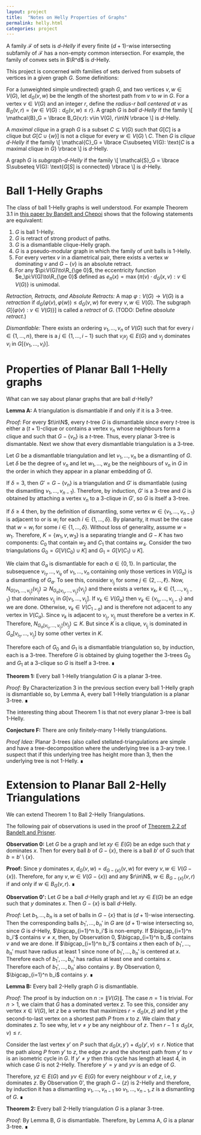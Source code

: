 ```yaml
---
layout: project
title:  "Notes on Helly Properties of Graphs"
permalink: helly.html
categories: project
---
```


A family $\mathcal{F}$ of sets is *$d$-Helly* if every finite $(d+1)$-wise intersecting subfamily of $\mathcal{F}$ has a non-empty common intersection.  For example, the family of convex sets in $\R^d$ is $d$-Helly.  

This project is concerned with families of sets derived from subsets of vertices in a given graph $G$.  Some definitions:

For a (unweighted simple undirected) graph $G$, and two vertices $v,w\in V(G)$, let $d_G(v,w)$ be the length of the shortest path from $v$ to $w$ in $G$.  For a vertex $v\in V(G)$ and an integer $r$, define the *radius-$r$ ball centered at $v$* as $B_G(v,r) = \lbrace w\in V(G): d_G(v,w)\le r \rbrace$.
A graph $G$ is *ball $d$-Helly* if the family
\\[
    \mathcal{B}_G = \lbrace B_G(v,r): v\in V(G), r\in\N \rbrace
\\]
is $d$-Helly.

A *maximal clique* in a graph $G$ is a subset $C\subseteq V(G)$ such that $G[C]$ is a clique but $G[C\cup\lbrace w\rbrace]$ is not a clique for every $w\in V(G)\setminus C$.  Then $G$ is *clique $d$-Helly* if the family
\\[
  \mathcal{C}_G = \lbrace C\subseteq V(G): \text{$C$ is a maximal clique in $G$}   \rbrace
\\]
is $d$-Helly.

A graph $G$ is *subgraph-$d$-Helly* if the family
\\[
   \mathcal{S}_G = \lbrace S\subseteq V(G): \text{$G[S]$ is connected}   \rbrace
\\]
is $d$-Helly.


# Ball $1$-Helly Graphs
The class of ball $1$-Helly graphs is well understood.  For example Theorem 3.1 in [this paper by Bandelt and Chepoi](http://pageperso.lif.univ-mrs.fr/~victor.chepoi/survey_cm_bis.pdf) shows that the following statements are equivalent:

1. $G$ is ball $1$-Helly.
2. $G$ is retract of strong product of paths.
3. $G$ is a dismantlable clique-Helly graph.
4. $G$ is a pseudo-modular graph in which the family of unit balls is $1$-Helly.
5. For every vertex $v$ in a diametrical pair, there exists a vertex $w$ dominating $v$ and $G-\lbrace v\rbrace$ is an absolute retract.
6. For any $\pi:V(G)\to\R_{\ge 0}$, the eccentricity function $e_\pi:V(G)\to\R_{\ge 0}$ defined as $e_\pi(x)=\max\lbrace \pi(v)\cdot d_G(x,v): v\in V(G)\rbrace$ is unimodal.

*Retraction, Retracts, and Absolute Retracts:* A map $\varphi:V(G)\to V(G)$ is a *retraction* if $d_G(\varphi(v),\varphi(w))\le d_G(v,w)$ for every $v,w\in V(G)$.  The subgraph $G[\lbrace\varphi(v):v\in V(G) \rbrace]$ is called a *retract* of $G$.  (TODO: Define *absolute retract*.)

*Dismantlable:*  There exists an ordering $v_1,\ldots,v_n$ of $V(G)$ such that for every $i\in\lbrace 1,\ldots,n\rbrace$, there is a $j\in\lbrace 1,\ldots,i-1\rbrace$ such that $v_iv_j\in E(G)$ and $v_j$ dominates $v_i$ in $G[\lbrace v_1,\ldots,v_i\rbrace]$.

# Properties of Planar Ball $1$-Helly graphs

What can we say about planar graphs that are ball $d$-Helly?

**Lemma A:** A triangulation is dismantlable if and only if it is a 3-tree.

*Proof:* For every $t\in\N$, every $t$-tree $G$ is dismantlable since every $t$-tree is either a $(t+1)$-clique or contains a vertex $v_n$ whose neighbours form a clique and such that $G-\lbrace v_n\rbrace$ is a $t$-tree.  Thus, every planar 3-tree is dismantable.  Next we show that every dismantlable triangulation is a 3-tree.

Let $G$ be a dismantlable triangulation and let $v_1,\ldots,v_n$ be a dismantling of $G$. Let $\delta$ be the degree of $v_n$ and let $w_1,\ldots,w_\delta$ be the neighbours of $v_n$ in $G$ in the order in which they appear in a planar embedding of $G$.

If $\delta=3$, then $G'=G-\lbrace v_n\rbrace$ is a triangulation and $G'$ is dismantlable (using the dismantling $v_1,\ldots,v_{n-1}$).  Therefore, by induction, $G'$ is a 3-tree and $G$ is obtained by attaching a vertex $v_n$ to a 3-clique in $G'$, so $G$ is itself a 3-tree.

If $\delta\ge 4$ then, by the definition of dismantling, some vertex $w\in \lbrace v_1,\ldots,v_{n-1}\rbrace$ is adjacent to or is $w_i$ for each $i\in\lbrace 1,\ldots,\delta\rbrace$.  By planarity, it must be the case that $w=w_i$ for some $i\in\lbrace 1,\ldots,\delta\rbrace$.  Without loss of generality, assume $w=w_1$. Therefore, $K=\lbrace w_1,v,w_3\rbrace$ is a separating triangle and $G-K$ has two components: $C_0$ that contain $w_2$ and $C_1$ that contains $w_4$. Consider the two triangulations $G_0=G[V(C_0)\cup K]$ and $G_1=G[V(C_1)\cup K]$.  

We claim that $G_a$ is dismantlable for each $a\in\lbrace 0,1\rbrace$.  In particular, the subsequence $v_{i_1},\ldots,v_{i_\ell}$ of $v_1,\ldots,v_n$ containing only those vertices in $V(G_a)$ is a dismantling of $G_a$.  To see this, consider $v_{i_j}$ for some $j\in\lbrace 2,\ldots,\ell\rbrace$.  Now, $N_{G[v_1,\ldots,v_{i_j}]}(v_{i_j})\supseteq N_{G_a[v_{i_1},\ldots,v_{i_j}]}(v_{i_j})$ and there exists a vertex $v_k$, $k\in\lbrace 1,\ldots,v_{i_j-1}\rbrace$ that dominates $v_{i_j}$ in $G[v_1,\ldots,v_{i_j}]$. If $v_k\in V(G_a)$ then $v_k\in \lbrace v_{i_1},\ldots,v_{i_j-1}\rbrace$ and we are done.  Otherwise, $v_k\in V(C_{1-a})$ and is therefore not adjacent to any vertex in $V(C_a)$.  Since $v_k$ is adjacent to $v_{i_j}$, $v_{i_j}$ must therefore be a vertex in $K$. Therefore, $N_{G_a[v_{i_1},\ldots,v_{i_j}]}(v_{i_j})\subseteq K$.  But since $K$ is a clique, $v_{i_j}$ is dominated in $G_a[v_{i_1},\ldots,v_{i_j}]$ by some other vertex in $K$.

Therefore each of $G_0$ and $G_1$ is a dismantlable triangulation so, by induction, each is a 3-tree.  Therefore $G$ is obtained by gluing together the 3-trees $G_0$ and $G_1$ at a 3-clique so $G$ is itself a 3-tree. ∎

**Theorem 1:** Every ball 1-Helly triangulation $G$ is a planar 3-tree.

*Proof:* By Characterization 3 in the previous section every ball 1-Helly graph is dismantlable so, by Lemma A, every ball 1-Helly triangulation is a planar 3-tree.   ∎

<!--
Every 3-tree is dismantlable so, using Characterization 3, we need only show that every *planar* 3-tree is clique 1-Helly. We can prove this by induction on $n:=\|V(G)\|$.  The base case $n=3$ is trivial.  Consider a degree-3 vertex $v$ of $G$.  Then $v$ and its neighbours $v_1,v_2,v_3$ form a clique $K$ and  $G'=G-\lbrace v\rbrace$ is a planar 3-tree.  By induction $G'$ is clique 1-Helly.  

Now, consider a set $K_1,\ldots,K_n$ of pairwise intersecting cliques in $G$.  If none of these cliques is $K$, then these are also cliques in $G'$ so $\bigcap_{i=1}^n K_n\neq\emptyset$ and we are done.  On the other hand, if one of these cliques, say $K_n=K$, then consider the *parent clique* $K'$ of $K$, which is the only clique aside from $K$ that contains $v_1,v_2,v_3$.  Now observe that, since $v\notin K_i$ for any $i\in\lbrace 1,\ldots,n-1\rbrace$, $K'\cap K_i\supseteq K\cap K_i$ for each $i\in\lbrace 1,\ldots,n-1\rbrace$.  Therefore $K_1,\ldots,K_{n-1},K'$ is pairwise intersecting and, since $K'$ is a clique in $G'$, $\emptyset\neq \bigcap_{i=1}^{n-1}K_i\cap K'=\bigcap_{i=1}^n K_i$. -->

The interesting thing about Theorem 1 is that not every planar 3-tree is ball 1-Helly.  

**Conjecture F:** There are only finitely-many 1-Helly triangulations.  

*Proof Idea:* Planar 3-trees (also called stellated-triangulations are simple and have a tree-decomposition where the underlying tree is a 3-ary tree.  I suspect that if this underlying tree has height more than 3, then the underlying tree is not 1-Helly.   ∎

# Extension to Planar Ball 2-Helly Triangulations

We can extend Theorem 1 to Ball 2-Helly Triangulations.

The following pair of observations is used in the proof of [Theorem 2.2 of Bandelt and Prisner](https://doi.org/10.1016/0095-8956(91)90004-4).

**Observation 0:** Let $G$ be a graph and let $xy\in E(G)$ be an edge such that $y$ dominates $x$. Then for every ball $b$ of $G-\lbrace x\rbrace$, there is a ball $b'$ of $G$ such that $b=b'\setminus \lbrace x\rbrace$.

**Proof:** Since $y$ dominates $x$, $d_G(v,w)=d_{G-\lbrace x\rbrace}(v,w)$ for every $v,w\in V(G-\lbrace x\rbrace)$.  Therefore, for any $v,w\in V(G-\lbrace x\rbrace)$ and any $r\in\N$, $w\in B_{G-\lbrace x\rbrace }(v,r)$ if and only if $w\in B_G(v,r)$.   ∎

**Observation 0':** Let $G$ be a ball $d$-Helly graph and let $xy\in E(G)$ be an edge such that $y$ dominates $x$. Then $G-\lbrace x\rbrace$ is ball $d$-Helly.

*Proof:* Let $b_1,\ldots,b_n$ is a set of balls in $G-\lbrace x\rbrace$ that is $(d+1)$-wise intersecting. Then the corresponding balls $b_1',\ldots,b_n'$ in $G$ are $(d+1)$-wise intersecting so, since $G$ is $d$-Helly, $\bigcap_{i=1}^n b_i'$ is non-empty. If $\bigcap_{i=1}^n b_i'$ contains $v\neq x$, then, by
Observation 0, $\bigcap_{i=1}^n b_i$ contains $v$ and we are done. If $\bigcap_{i=1}^n b_i'$ contains $x$ then each of $b_1',\ldots,b_n'$ must have radius at least 1 since none of $b_1',\ldots,b_n'$ is centered at $x$. Therefore each of $b_1',\ldots,b_n'$ has radius at least one and contains $x$.  Therefore each of $b_1',\ldots,b_n'$ also contains $y$.  By Observation 0,
$\bigcap_{i=1}^n b_i$ contains $y$.  ∎

**Lemma B:** Every ball 2-Helly graph $G$ is dismantlable.

*Proof:* The proof is by induction on $n:=\|V(G)\|$.  The case $n=1$ is trivial.
For $n>1$, we claim that $G$ has a dominated vertex $z$.  To see this, consider any vertex $x\in V(G)$, let $z$ be a vertex that maximizes $r=d_G(x,z)$ and let $y$ the second-to-last vertex on a shortest path $P$ from $x$ to $z$.  We claim that $y$ dominates $z$.  To see why, let $v\neq y$ be any neighbour of $z$.  Then $r-1\le d_G(x,v)\le r$.  

Consider the last vertex $y'$ on $P$ such that $d_G(x,y')+d_G(y',v)\le r$.  Notice that the path along $P$ from $y'$ to $z$, the edge $zv$ and the shortest path from $y'$ to $v$ is an isometric cycle in $G$.  If $y'\neq y$ then this cycle has length at least 4, in which case $G$ is not 2-Helly. Therefore $y'=y$ and $yv$ is an edge of $G$.

Therefore, $yz\in E(G)$ and $yv\in E(G)$ for every neighbour $v$ of $z$, i.e, $y$ dominates $z$.  By Observation 0', the graph $G-\lbrace z\rbrace$ is 2-Helly and therefore, by induction it has a dismantling $v_1,\ldots,v_{n-1}$ so $v_1,\ldots,v_{n-1},z$ is a dismantling of $G$.  ∎


**Theorem 2:** Every ball 2-Helly triangulation $G$ is a planar 3-tree.

*Proof:* By Lemma B, $G$ is dismantlable.  Therefore, by Lemma A, $G$ is a planar 3-tree.  ∎






<!-- The following observation is used in the proof of [Theorem 2.2 of Bandelt and Prisner](https://doi.org/10.1016/0095-8956(91)90004-4).

**Observation 0:** Let $G$ be a graph and let $xy\in E(G)$ be an edge such that $y$ dominates $x$. Then for every ball $b$ of $G-\lbrace x\rbrace$, there is a ball $b'$ of $G$ such that $b=b'\setminus \lbrace x\rbrace$.

**Proof:** Since $y$ dominates $x$, $d_G(v,w)=d_{G-\lbrace x\rbrace}(v,w)$ for every $v,w\in V(G-\lbrace x\rbrace)$.  Therefore, for any $v,w\in V(G-\lbrace x\rbrace)$ and any $r\in\N$, $w\in B_{G-\lbrace x\rbrace }(v,r)$ if and only if $w\in B_G(v,r)$.   ∎

**Observation 0':** Let $G$ be ball $d$-Helly graph and let $xy\in E(G)$ be an edge such that $y$ dominates $x$. Then $G-\lbrace x\rbrace$ is ball $d$-Helly.

*Proof:* Let $b_1,\ldots,b_n$ is a set of balls in $G-\lbrace x\rbrace$ that is $(d+1)$-wise intersecting. Then the corresponding balls $b_1',\ldots,b_n'$ in $G$ are $(d+1)$-wise intersecting so, since $G$ is $d$-Helly, $\bigcap_{i=1}^n b_i'$ is non-empty. If $\bigcap_{i=1}^n b_i'$ contains $v\neq x$, then, by
Observation 0, $\bigcap_{i=1}^n b_i$ contains $v$ and we are done. If $\bigcap_{i=1}^n b_i'$ contains $x$ then each of $b_1',\ldots,b_n'$ must have radius at least 1 since none of $b_1',\ldots,b_n'$ is centered at $x$. Therefore each of $b_1',\ldots,b_n'$ has radius at least one and contains $x$.  Therefore each of $b_1',\ldots,b_n'$ also contains $y$.  By Observation 0,
$\bigcap_{i=1}^n b_i$ contains $y$.  ∎


**Lemma 1:** Let $G$ be a ball $d$-Helly graph, let $K$ be a clique in $G$, let $C_1,\ldots,C_k$ be the connected components of $G-K$ and, for each $i\in\lbrace 1,\ldots,k\rbrace$ let $G_i=G[V(C_1)\cup K]$.  Then $G_i$ is a ball $d$-Helly graph for each $i\in\lbrace 1,\ldots,k\rbrace$.

*Proof:* Let $b_1,\ldots,b_{n}$ be a set of $(d+1)$-wise intersecting balls in $G_i$ where $b_j=B_{G_i}(v_j,r_j)$ for each $j\in\lbrace 1,\ldots,n\rbrace$.
Let $b_1',\ldots,b_n'$ be the corresponding balls in $G$, so that $b_j'=B_G(v_j,r_j)$.  Since $K$ is a clique in $G$, $d_G(x,y)=d_{G_i}(x,y)$ for any pair of vertex $x,y\in V(G_i)$.  Therefore $b_j'\cap V(G_i)=b_j$ for each $j\in\lbrace 1,\ldots,n\rbrace$.  

Observe that, if $b_j'$ contains a vertex not in $G_i$ then $b_j'$ and $b_j$ contain $K$.  Since $G$ is $d$-Helly some vertex $v\in V(G_i)$ is in $b_j'$ for each $j\in\lbrace 1,\ldots,n\rbrace$.  If $v\in V(G_i)$ then we are done since $v\in b_j'\cap V(G_i)=b_j$ for each $j\in\lbrace 1,\ldots,n\rbrace$.  If $v\not\in V(G_i)$ then we are also done since $K\subseteq b_j'\cap V(G_i)=b_j$ for each $j\in\lbrace 1,\ldots,n\rbrace$.  ∎

**Theorem 1:**  Every $1$-Helly triangulation $G$ is a (planar) 3-tree.  

*Proof:* The proof is by induction on $n:=\|V(G)\|$.  The base case $n=3$ is trivial.  

By Characterization 3, $G$ is dismantlable, so let $v_1,\ldots,v_n$ be a dismantling of $G$. Let $\delta$ be the degree of $v_n$ and let $w_1,\ldots,w_\delta$ be the neighbours of $v_n$ in $G$ in the order in which they appear in a planar embedding of $G$.  If $\delta=3$, then $G'=G-\lbrace v_n\rbrace$ is a triangulation and, by Lemma 1 (or even Observation 0'), $G'$ is ball $1$-Helly.  Therefore, by induction, $G'$ is a 3-tree and $G$ is obtained by attaching a vertex $v_n$ to a 3-clique in $G'$, so $G$ is itself a 3-tree.

If $\delta\ge 4$ then, by the definition of dismantling, some vertex $w\in \lbrace v_1,\ldots,v_{n-1}\rbrace$ is adjacent to or is $w_i$ for each $i\in\lbrace 1,\ldots,\delta\rbrace$.  By planarity, it must be the case that $w=w_i$ for some $i\in\lbrace 1,\ldots,\delta\rbrace$.  Without loss of generality, assume $w=w_1$. Therefore, $K=\lbrace w_1,v,w_3\rbrace$ is a clique and $G-K$ has two components: $C_1$ that contains $w_2$ and $C_2$ that contains $w_4$.  By Lemma 1 (or Observation 0'), the triangulations $G_1=G[V(C_1)\cup K]$ and $G_2=G[V(C_2)\cup K]$ are each $1$-Helly so by induction, each is a planar 3-tree.  Therefore $G$ is obtained by gluing together the 3-trees $G_1$ and $G_2$ at a 3-clique so $G$ is itself a 3-tree.  ∎ -->
